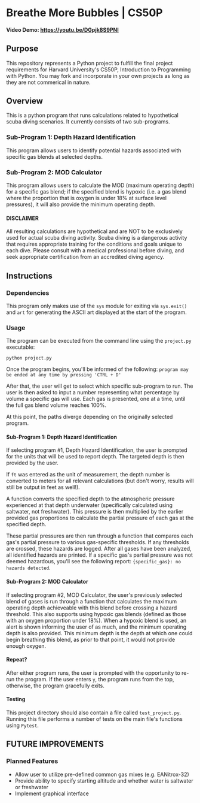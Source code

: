 # Breathe More Bubbles | CS50P
#### Video Demo: https://youtu.be/DGpjk8S9PNI

## Purpose

This repository represents a Python project to fulfill the final project requirements for Harvard University's CS50P, Introduction to Programming with Python.
You may fork and incorporate in your own projects as long as they are not commerical in nature.

## Overview
This is a python program that runs calculations related to hypothetical scuba diving scenarios.
It currently consists of two sub-programs.

### Sub-Program 1: Depth Hazard Identification
This program allows users to identify potential hazards associated with specific gas blends at selected depths.

### Sub-Program 2: MOD Calculator
This program allows users to calculate the MOD (maximum operating depth) for a specific gas blend; if the specified blend is hypoxic (i.e. a gas blend where the proportion that is oxygen is under 18% at surface level pressures), it will also provide the minimum operating depth.

#### DISCLAIMER
All resulting calculations are hypothetical and are NOT to be exclusively used for actual scuba diving activity.
Scuba diving is a dangerous activity that requires appropriate training for the conditions and goals unique to each dive. Please consult with a medical professional before diving, and seek appropriate certification from an accredited diving agency.


## Instructions

### Dependencies

This program only makes use of the `sys` module for exiting via `sys.exit()` and `art` for generating the ASCII art displayed at the start of the program.

### Usage

The program can be executed from the command line using the `project.py` executable:

```
python project.py
```

Once the program begins, you'll be informed of the following:
`program may be ended at any time by pressing 'CTRL + D'`

After that, the user will get to select which specific sub-program to run.
The user is then asked to input a number representing what percentage by volume a specific gas will use. Each gas is presented, one at a time, until the full gas blend volume reaches 100%.

At this point, the paths diverge depending on the originally selected program.

#### Sub-Program 1: Depth Hazard Identification
If selecting program #1, Depth Hazard Identification, the user is prompted for the units that will be used to report depth.
The targeted depth is then provided by the user.

If `ft` was entered as the unit of measurement, the depth number is converted to meters for all relevant calculations (but don't worry, results will still be output in feet as well!).

A function converts the specified depth to the atmospheric pressure experienced at that depth underwater (specifically calculated using saltwater, not freshwater). This pressure is then multiplied by the earlier provided gas proportions to calculate the partial pressure of each gas at the specified depth.

These partial pressures are then run through a function that compares each gas's partial pressure to various gas-specific thresholds. If any thresholds are crossed, these hazards are logged. After all gases have been analyzed, all identified hazards are printed. If a specific gas's partial pressure was not deemed hazardous, you'll see the following report: `{specific_gas}: no hazards detected`.

#### Sub-Program 2: MOD Calculator
If selecting program #2, MOD Calculator, the user's previously selected blend of gases is run through a function that calculates the maximum operating depth achieveable with this blend before crossing a hazard threshold. This also supports using hypoxic gas blends (defined as those with an oxygen proportion under 18%). When a hypoxic blend is used, an alert is shown informing the user of as much, and the minimum operating depth is also provided. This minimum depth is the depth at which one could begin breathing this blend, as prior to that point, it would not provide enough oxygen.

#### Repeat?
After either program runs, the user is prompted with the opportunity to re-run the program. If the user enters `y`, the program runs from the top, otherwise, the program gracefully exits.

#### Testing
This project directory should also contain a file called `test_project.py`. Running this file performs a number of tests on the main file's functions using `Pytest`.


## FUTURE IMPROVEMENTS

### Planned Features
- Allow user to utilize pre-defined common gas mixes (e.g. EANitrox-32)
- Provide ability to specify starting altitude and whether water is saltwater or freshwater
- Implement graphical interface